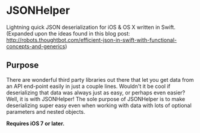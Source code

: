 JSONHelper
==========

Lightning quick JSON deserialization for iOS &amp; OS X written in Swift. (Expanded upon the ideas found in this blog post: http://robots.thoughtbot.com/efficient-json-in-swift-with-functional-concepts-and-generics)

Purpose
--------------

There are wonderful third party libraries out there that let you get data from an API end-point easily in just a couple lines. Wouldn't it be cool if deserializing that data was always just as easy, or perhaps even easier? Well, it is with JSONHelper! The sole purpose of JSONHelper is to make deserializing super easy even when working with data with lots of optional parameters and nested objects.

__Requires iOS 7 or later.__
